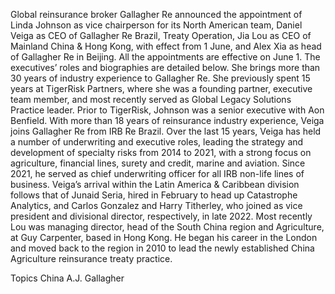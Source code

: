 Global reinsurance broker Gallagher Re announced the appointment of Linda Johnson as vice chairperson for its North American team, Daniel Veiga as CEO of Gallagher Re Brazil, Treaty Operation, Jia Lou as CEO of Mainland China & Hong Kong, with effect from 1 June, and Alex Xia as head of Gallagher Re in Beijing. All the appointments are effective on June 1.
The executives’ roles and biographies are detailed below.
She brings more than 30 years of industry experience to Gallagher Re. She previously spent 15 years at TigerRisk Partners, where she was a founding partner, executive team member, and most recently served as Global Legacy Solutions Practice leader. Prior to TigerRisk, Johnson was a senior executive with Aon Benfield.
With more than 18 years of reinsurance industry experience, Veiga joins Gallagher Re from IRB Re Brazil. Over the last 15 years, Veiga has held a number of underwriting and executive roles, leading the strategy and development of specialty risks from 2014 to 2021, with a strong focus on agriculture, financial lines, surety and credit, marine and aviation. Since 2021, he served as chief underwriting officer for all IRB non-life lines of business.
Veiga’s arrival within the Latin America & Caribbean division follows that of Junaid Seria, hired in February to head up Catastrophe Analytics, and Carlos Gonzalez and Harry Titherley, who joined as vice president and divisional director, respectively, in late 2022.
Most recently Lou was managing director, head of the South China region and Agriculture, at Guy Carpenter, based in Hong Kong. He began his career in the London and moved back to the region in 2010 to lead the newly established China Agriculture reinsurance treaty practice.

Topics
China
A.J. Gallagher
